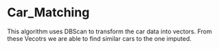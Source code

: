 # Car_Matching

This algorithm uses DBScan to transform the car data into vectors.  From these Vecotrs we are able to find similar cars to the one imputed.  

